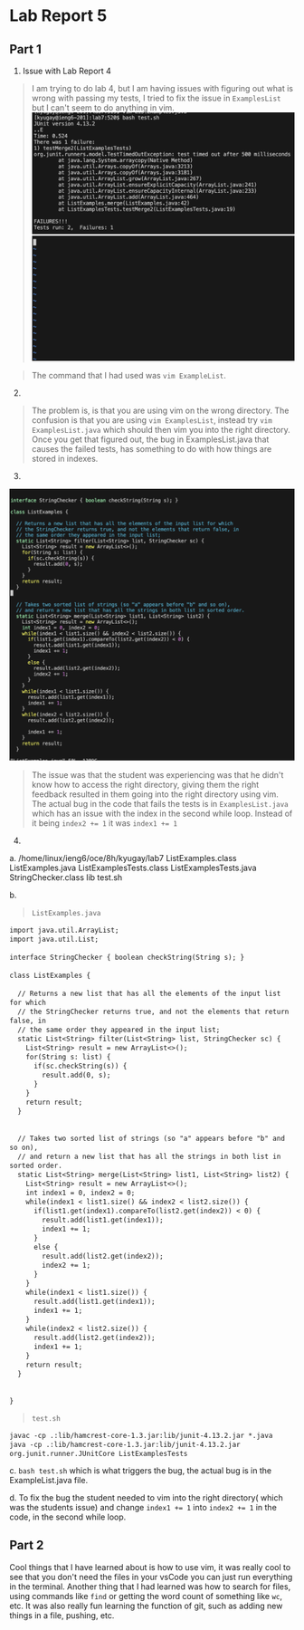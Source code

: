 # Lab Report 5 

## Part 1 

1. Issue with Lab Report 4
> I am trying to do lab 4, but I am having issues with figuring out what is wrong with passing my tests, I tried to fix the issue in `ExamplesList` but I can't seem to do anything in vim.
![Image](Lab5Bash.png)
![Image](Lab5ExampleList.png)

> The command that I had used was `vim ExampleList`. 

2. 
> The problem is, is that you are using vim on the wrong directory. The confusion is that you are using `vim ExamplesList`, instead try `vim ExamplesList.java` which should then vim you into the right directory. Once you get that figured out, the bug in ExamplesList.java that causes the failed tests, has something to do with how things are stored in indexes. 

3.
![Image](Lab5Result.png)


>The issue was that the student was experiencing was that he didn't know how to access the right directory, giving them the right feedback resulted in them going into the right directory using vim.
>The actual bug in the code that fails the tests is in `ExamplesList.java` which has an issue with the index in the second while loop. Instead of it being `index2 += 1` it was `index1 += 1`

4. 

a. 
/home/linux/ieng6/oce/8h/kyugay/lab7
  ListExamples.class  ListExamples.java  ListExamplesTests.class  ListExamplesTests.java  StringChecker.class  lib  test.sh

b. 
> `ListExamples.java`
```
import java.util.ArrayList;
import java.util.List;

interface StringChecker { boolean checkString(String s); }

class ListExamples {

  // Returns a new list that has all the elements of the input list for which
  // the StringChecker returns true, and not the elements that return false, in
  // the same order they appeared in the input list;
  static List<String> filter(List<String> list, StringChecker sc) {
    List<String> result = new ArrayList<>();
    for(String s: list) {
      if(sc.checkString(s)) {
        result.add(0, s);
      }
    }
    return result;
  }


  // Takes two sorted list of strings (so "a" appears before "b" and so on),
  // and return a new list that has all the strings in both list in sorted order.
  static List<String> merge(List<String> list1, List<String> list2) {
    List<String> result = new ArrayList<>();
    int index1 = 0, index2 = 0;
    while(index1 < list1.size() && index2 < list2.size()) {
      if(list1.get(index1).compareTo(list2.get(index2)) < 0) {
        result.add(list1.get(index1));
        index1 += 1;
      }
      else {
        result.add(list2.get(index2));
        index2 += 1;
      }
    }
    while(index1 < list1.size()) {
      result.add(list1.get(index1));
      index1 += 1;
    }
    while(index2 < list2.size()) {
      result.add(list2.get(index2));
      index1 += 1;
    }
    return result;
  }


}
```

> `test.sh` 
```
javac -cp .:lib/hamcrest-core-1.3.jar:lib/junit-4.13.2.jar *.java
java -cp .:lib/hamcrest-core-1.3.jar:lib/junit-4.13.2.jar org.junit.runner.JUnitCore ListExamplesTests
```

c. `bash test.sh` which is what triggers the bug, the actual bug is in the ExampleList.java file. 

d. To fix the bug the student needed to vim into the right directory( which was the students issue) and change `index1 += 1` into `index2 += 1` in the code, in the second while loop. 

## Part 2 

Cool things that I have learned about is how to use vim, it was really cool to see that you don't need the files in your vsCode you can just run everything in the terminal. Another thing that I had learned was how to search for files, using commands like `find` or getting the word count of something like `wc`, etc. It was also really fun learning the function of git, such as adding new things in a file, pushing, etc. 




    

